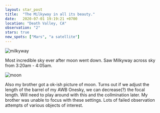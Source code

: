 ```yaml
---
layout: star_post
title:  "The Milkyway in all its beauty."
date:   2020-07-01 19:19:21 +0700
location: "Death Valley, CA"
observation: "2"
stars: true
new_spots: ["Mars", "a satellite"]
---
```


![milkyway](https://imgur.com/8anDOmX.png)

Most incredible sky ever after moon went down. Saw Milkyway across sky from 3:20am - 4:05am. 

![moon](https://imgur.com/fAuk9qU.png)

Also my brother got a ok-ish picture of moon. Turns out if we adjust the length of the barrel of my AWB Onesky, we can decrease(?) the focal length. Will need to play around with this and the collmination later. My brother was unable to focus with these settings. Lots of failed observation attempts of various objects of interest.